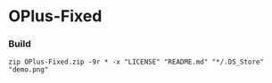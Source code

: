 # OPlus-Fixed

### Build

```shell
zip OPlus-Fixed.zip -9r * -x "LICENSE" "README.md" "*/.DS_Store" "demo.png"
```
